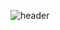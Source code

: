 ![header](https://capsule-render.vercel.app/api?type=wave&color=auto&height=300&section=header&text=hihi!&fontSize=90)

